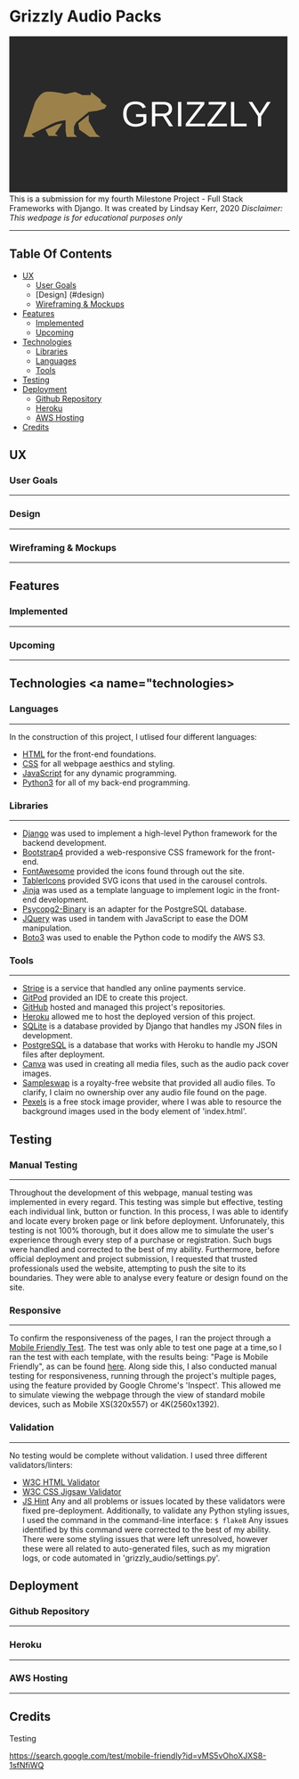 # Grizzly Audio Packs
![Grizzly Audio Packs](media/grizzlybanner.jpeg)
This is a submission for my fourth Milestone Project - Full Stack Frameworks with Django.
It was created by Lindsay Kerr, 2020
*Disclaimer: This wedpage is for educational purposes only*

---
## Table Of Contents
* [UX](#ux)
    * [User Goals](#usergoals)
    * [Design] (#design)
    * [Wireframing & Mockups](#wireframing)
* [Features](#features)
    * [Implemented](#implemented)
    * [Upcoming](#upcoming)
* [Technologies](#technologies)
    * [Libraries](#libraries)
    * [Languages](#languages)
    * [Tools](#tools)
* [Testing](#testing)
* [Deployment](#deployment)
    * [Github Repository](#github)
    * [Heroku](#github)
    * [AWS Hosting](#aws)
* [Credits](#credits)

## UX <a name="ux"></a>
### User Goals <a name="usergoals"></a>
---
### Design <a name="design"></a>
---
### Wireframing & Mockups <a name="wireframing"></a>
---

## Features <a name="features"></a>
### Implemented <a name="implemented"></a>
---
### Upcoming <a name="upcoming"></a>
---

## Technologies <a name="technologies></a>
### Languages <a name="languages"></a>
---
In the construction of this project, I utlised four different languages:
* [HTML](https://en.wikipedia.org/wiki/HTML#:~:text=Hypertext%20Markup%20Language%20(HTML)%20is,scripting%20languages%20such%20as%20JavaScript.) for the front-end foundations.
* [CSS](https://en.wikipedia.org/wiki/Cascading_Style_Sheets) for all webpage aesthics and styling.
* [JavaScript](https://www.javascript.com/) for any dynamic programming.
* [Python3](https://www.python.org/download/releases/3.0/) for all of my back-end programming.
### Libraries <a name="libraries"></a>
---
* [Django](https://www.djangoproject.com/) was used to implement a high-level Python framework for the backend development.
* [Bootstrap4](https://getbootstrap.com/) provided a web-responsive CSS framework for the front-end.
* [FontAwesome](https://fontawesome.com/start) provided the icons found through out the site.
* [TablerIcons](https://tablericons.com/) provided SVG icons that used in the carousel controls.
* [Jinja](https://jinja.palletsprojects.com/en/2.11.x/) was used as a template language to implement logic in the front-end development.
* [Psycopg2-Binary](https://pypi.org/project/psycopg2-binary/) is an adapter for the PostgreSQL database.
* [JQuery](https://jquery.com/download/) was used in tandem with JavaScript to ease the DOM manipulation.
* [Boto3](https://boto3.amazonaws.com/v1/documentation/api/latest/index.html) was used to enable the Python code to modify the AWS S3.
### Tools <a name="tools"></a>
---
* [Stripe](https://stripe.com/en-gb) is a service that handled any online payments service.
* [GitPod](https://gitpod.io/workspaces/) provided an IDE to create this project.
* [GitHub](https://github.com/) hosted and managed this project's repositories.
* [Heroku](https://dashboard.heroku.com/apps) allowed me to host the deployed version of this project.
* [SQLite](https://www.sqlite.org/index.html) is a database provided by Django that handles my JSON files in development.
* [PostgreSQL](https://www.postgresql.org/) is a database that works with Heroku to handle my JSON files after deployment.
* [Canva](https://www.canva.com/) was used in creating all media files, such as the audio pack cover images.
* [Sampleswap](https://sampleswap.org/filebrowser-new.php) is a royalty-free website that provided all audio files. To clarify, I claim no ownership over any audio file found on the page.
* [Pexels](https://www.pexels.com/) is a free stock image provider, where I was able to resource the background images used in the body element of 'index.html'.
## Testing <a name="testing"></a>
### Manual Testing <a name="manual"></a>
---
Throughout the development of this webpage, manual testing was implemented in every regard. This testing was simple but effective, testing each individual link, button or function. In this process, I was able to identify and locate every broken page or link before deployment. Unforunately, this testing is not 100% thorough, but it does allow me to simulate the user's experience through every step of a purchase or registration. Such bugs were handled and corrected to the best of my ability. 
Furthermore, before official deployment and project submission, I requested that trusted professionals used the website, attempting to push the site to its boundaries. They were able to analyse every feature or design found on the site.
### Responsive <a name="responsive"></a>
---
To confirm the responsiveness of the pages, I ran the project through a [Mobile Friendly Test](https://search.google.com/test/mobile-friendly). The test was only able to test one page at a time,so I ran the test with each template, with the results being: "Page is Mobile Friendly", as can be found [here](https://search.google.com/test/mobile-friendly?id=vMS5vOhoXJXS8-1sfNfiWQ). Along side this, I also conducted manual testing for responsiveness, running through the project's multiple pages, using the feature provided by Google Chrome's 'Inspect'. This allowed me to simulate viewing the webpage through the view of standard mobile devices, such as Mobile XS(320x557) or 4K(2560x1392). 
### Validation <a name="validation"></a>
---
No testing would be complete without validation.
I used three different validators/linters:
* [W3C HTML Validator](https://validator.w3.org/)
* [W3C CSS Jigsaw Validator](https://jigsaw.w3.org/css-validator/)
* [JS Hint](https://jshint.com/)
Any and all problems or issues located by these validators were fixed pre-deployment.
Additionally, to validate any Python styling issues, I used the command in the command-line interface:
`$ flake8`
Any issues identified by this command were corrected to the best of my ability. There were some styling issues that were left unresolved, however these were all related to auto-generated files, such as my migration logs, or code automated in 'grizzly_audio/settings.py'.
## Deployment <a name="deployment"></a>
### Github Repository <a name="github"></a>
---

### Heroku <a name="heroku"></a>
---
### AWS Hosting <a name="aws"></a>
---
## Credits <a name="credits"></a>


Testing

https://search.google.com/test/mobile-friendly?id=vMS5vOhoXJXS8-1sfNfiWQ
